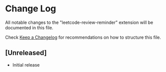 # Change Log

All notable changes to the "leetcode-review-reminder" extension will be documented in this file.

Check [Keep a Changelog](http://keepachangelog.com/) for recommendations on how to structure this file.

## [Unreleased]

- Initial release